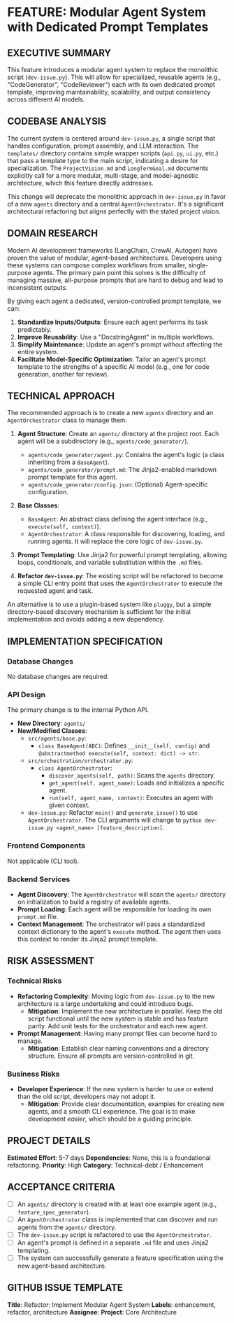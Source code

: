 # FEATURE: Modular Agent System with Dedicated Prompt Templates

## EXECUTIVE SUMMARY
This feature introduces a modular agent system to replace the monolithic script (`dev-issue.py`). This will allow for specialized, reusable agents (e.g., "CodeGenerator", "CodeReviewer") each with its own dedicated prompt template, improving maintainability, scalability, and output consistency across different AI models.

## CODEBASE ANALYSIS
The current system is centered around `dev-issue.py`, a single script that handles configuration, prompt assembly, and LLM interaction. The `templates/` directory contains simple wrapper scripts (`api.py`, `ui.py`, etc.) that pass a template type to the main script, indicating a desire for specialization. The `ProjectVision.md` and `LongTermGoal.md` documents explicitly call for a more modular, multi-stage, and model-agnostic architecture, which this feature directly addresses.

This change will deprecate the monolithic approach in `dev-issue.py` in favor of a new `agents` directory and a central `AgentOrchestrator`. It's a significant architectural refactoring but aligns perfectly with the stated project vision.

## DOMAIN RESEARCH
Modern AI development frameworks (LangChain, CrewAI, Autogen) have proven the value of modular, agent-based architectures. Developers using these systems can compose complex workflows from smaller, single-purpose agents. The primary pain point this solves is the difficulty of managing massive, all-purpose prompts that are hard to debug and lead to inconsistent outputs.

By giving each agent a dedicated, version-controlled prompt template, we can:
1.  **Standardize Inputs/Outputs**: Ensure each agent performs its task predictably.
2.  **Improve Reusability**: Use a "DocstringAgent" in multiple workflows.
3.  **Simplify Maintenance**: Update an agent's prompt without affecting the entire system.
4.  **Facilitate Model-Specific Optimization**: Tailor an agent's prompt template to the strengths of a specific AI model (e.g., one for code generation, another for review).

## TECHNICAL APPROACH
The recommended approach is to create a new `agents` directory and an `AgentOrchestrator` class to manage them.

1.  **Agent Structure**: Create an `agents/` directory at the project root. Each agent will be a subdirectory (e.g., `agents/code_generator/`).
    -   `agents/code_generator/agent.py`: Contains the agent's logic (a class inheriting from a `BaseAgent`).
    -   `agents/code_generator/prompt.md`: The Jinja2-enabled markdown prompt template for this agent.
    -   `agents/code_generator/config.json`: (Optional) Agent-specific configuration.

2.  **Base Classes**:
    -   `BaseAgent`: An abstract class defining the agent interface (e.g., `execute(self, context)`).
    -   `AgentOrchestrator`: A class responsible for discovering, loading, and running agents. It will replace the core logic of `dev-issue.py`.

3.  **Prompt Templating**: Use Jinja2 for powerful prompt templating, allowing loops, conditionals, and variable substitution within the `.md` files.

4.  **Refactor `dev-issue.py`**: The existing script will be refactored to become a simple CLI entry point that uses the `AgentOrchestrator` to execute the requested agent and task.

An alternative is to use a plugin-based system like `pluggy`, but a simple directory-based discovery mechanism is sufficient for the initial implementation and avoids adding a new dependency.

## IMPLEMENTATION SPECIFICATION
### Database Changes
No database changes are required.

### API Design
The primary change is to the internal Python API.

-   **New Directory**: `agents/`
-   **New/Modified Classes**:
    -   `src/agents/base.py`:
        -   `class BaseAgent(ABC)`: Defines `__init__(self, config)` and `@abstractmethod execute(self, context: dict) -> str`.
    -   `src/orchestration/orchestrator.py`:
        -   `class AgentOrchestrator`:
            -   `discover_agents(self, path)`: Scans the `agents` directory.
            -   `get_agent(self, agent_name)`: Loads and initializes a specific agent.
            -   `run(self, agent_name, context)`: Executes an agent with given context.
    -   `dev-issue.py`: Refactor `main()` and `generate_issue()` to use `AgentOrchestrator`. The CLI arguments will change to `python dev-issue.py <agent_name> [feature_description]`.

### Frontend Components
Not applicable (CLI tool).

### Backend Services
-   **Agent Discovery**: The `AgentOrchestrator` will scan the `agents/` directory on initialization to build a registry of available agents.
-   **Prompt Loading**: Each agent will be responsible for loading its own `prompt.md` file.
-   **Context Management**: The orchestrator will pass a standardized context dictionary to the agent's `execute` method. The agent then uses this context to render its Jinja2 prompt template.

## RISK ASSESSMENT
### Technical Risks
- **Refactoring Complexity**: Moving logic from `dev-issue.py` to the new architecture is a large undertaking and could introduce bugs.
  - **Mitigation**: Implement the new architecture in parallel. Keep the old script functional until the new system is stable and has feature parity. Add unit tests for the orchestrator and each new agent.
- **Prompt Management**: Having many prompt files can become hard to manage.
  - **Mitigation**: Establish clear naming conventions and a directory structure. Ensure all prompts are version-controlled in git.

### Business Risks
- **Developer Experience**: If the new system is harder to use or extend than the old script, developers may not adopt it.
  - **Mitigation**: Provide clear documentation, examples for creating new agents, and a smooth CLI experience. The goal is to make development *easier*, which should be a guiding principle.

## PROJECT DETAILS
**Estimated Effort**: 5-7 days
**Dependencies**: None, this is a foundational refactoring.
**Priority**: High
**Category**: Technical-debt / Enhancement

## ACCEPTANCE CRITERIA
- [ ] An `agents/` directory is created with at least one example agent (e.g., `feature_spec_generator`).
- [ ] An `AgentOrchestrator` class is implemented that can discover and run agents from the `agents/` directory.
- [ ] The `dev-issue.py` script is refactored to use the `AgentOrchestrator`.
- [ ] An agent's prompt is defined in a separate `.md` file and uses Jinja2 templating.
- [ ] The system can successfully generate a feature specification using the new agent-based architecture.

## GITHUB ISSUE TEMPLATE
**Title**: Refactor: Implement Modular Agent System
**Labels**: enhancement, refactor, architecture
**Assignee**:
**Project**: Core Architecture
